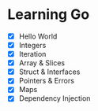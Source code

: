 # Learning Go

- [x] Hello World
- [x] Integers
- [x] Iteration
- [x] Array & Slices
- [x] Struct & Interfaces
- [x] Pointers & Errors
- [x] Maps
- [x] Dependency Injection
